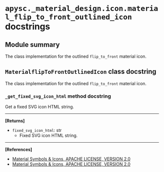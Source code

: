 # `apysc._material_design.icon.material_flip_to_front_outlined_icon` docstrings

## Module summary

The class implementation for the outlined `flip_to_front` material icon.

## `MaterialflipToFrontOutlinedIcon` class docstring

The class implementation for the outlined `flip_to_front` material icon.

### `_get_fixed_svg_icon_html` method docstring

Get a fixed SVG icon HTML string.<hr>

**[Returns]**

- `fixed_svg_icon_html`: str
  - Fixed SVG icon HTML string.

<hr>

**[References]**

- [Material Symbols & Icons, APACHE LICENSE, VERSION 2.0](https://fonts.google.com/icons?icon.size=24&icon.color=%23e8eaed)
- [Material Symbols & Icons, APACHE LICENSE, VERSION 2.0](https://www.apache.org/licenses/LICENSE-2.0.html)